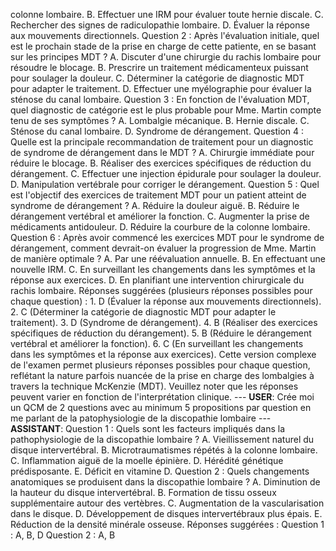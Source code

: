 colonne lombaire. B. Effectuer une IRM pour évaluer toute hernie discale. C. Rechercher des signes de radiculopathie lombaire. D. Évaluer la réponse aux mouvements directionnels. Question 2 : Après l'évaluation initiale, quel est le prochain stade de la prise en charge de cette patiente, en se basant sur les principes MDT ? A. Discuter d'une chirurgie du rachis lombaire pour résoudre le blocage. B. Prescrire un traitement médicamenteux puissant pour soulager la douleur. C. Déterminer la catégorie de diagnostic MDT pour adapter le traitement. D. Effectuer une myélographie pour évaluer la sténose du canal lombaire. Question 3 : En fonction de l'évaluation MDT, quel diagnostic de catégorie est le plus probable pour Mme. Martin compte tenu de ses symptômes ? A. Lombalgie mécanique. B. Hernie discale. C. Sténose du canal lombaire. D. Syndrome de dérangement. Question 4 : Quelle est la principale recommandation de traitement pour un diagnostic de syndrome de dérangement dans le MDT ? A. Chirurgie immédiate pour réduire le blocage. B. Réaliser des exercices spécifiques de réduction du dérangement. C. Effectuer une injection épidurale pour soulager la douleur. D. Manipulation vertébrale pour corriger le dérangement. Question 5 : Quel est l'objectif des exercices de traitement MDT pour un patient atteint de syndrome de dérangement ? A. Réduire la douleur aiguë. B. Réduire le dérangement vertébral et améliorer la fonction. C. Augmenter la prise de médicaments antidouleur. D. Réduire la courbure de la colonne lombaire. Question 6 : Après avoir commencé les exercices MDT pour le syndrome de dérangement, comment devrait-on évaluer la progression de Mme. Martin de manière optimale ? A. Par une réévaluation annuelle. B. En effectuant une nouvelle IRM. C. En surveillant les changements dans les symptômes et la réponse aux exercices. D. En planifiant une intervention chirurgicale du rachis lombaire. Réponses suggérées (plusieurs réponses possibles pour chaque question) : 1. D (Évaluer la réponse aux mouvements directionnels). 2. C (Déterminer la catégorie de diagnostic MDT pour adapter le traitement). 3. D (Syndrome de dérangement). 4. B (Réaliser des exercices spécifiques de réduction du dérangement). 5. B (Réduire le dérangement vertébral et améliorer la fonction). 6. C (En surveillant les changements dans les symptômes et la réponse aux exercices). Cette version complexe de l'examen permet plusieurs réponses possibles pour chaque question, reflétant la nature parfois nuancée de la prise en charge des lombalgies à travers la technique McKenzie (MDT). Veuillez noter que les réponses peuvent varier en fonction de l'interprétation clinique. --- **USER**: Crée moi un QCM de 2 questions avec au minimum 5 propositions par question en me parlant de la patophysiologie de la discopathie lombaire --- **ASSISTANT**: Question 1 : Quels sont les facteurs impliqués dans la pathophysiologie de la discopathie lombaire ? A. Vieillissement naturel du disque intervertébral. B. Microtraumatismes répétés à la colonne lombaire. C. Inflammation aiguë de la moelle épinière. D. Hérédité génétique prédisposante. E. Déficit en vitamine D. Question 2 : Quels changements anatomiques se produisent dans la discopathie lombaire ? A. Diminution de la hauteur du disque intervertébral. B. Formation de tissu osseux supplémentaire autour des vertèbres. C. Augmentation de la vascularisation dans le disque. D. Développement de disques intervertébraux plus épais. E. Réduction de la densité minérale osseuse. Réponses suggérées : Question 1 : A, B, D Question 2 : A, B